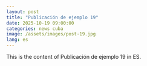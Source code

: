 ```yaml
---
layout: post
title: "Publicación de ejemplo 19"
date: 2025-10-19 09:00:00
categories: news cuba
image: /assets/images/post-19.jpg
lang: es
---
```


This is the content of Publicación de ejemplo 19 in ES.
